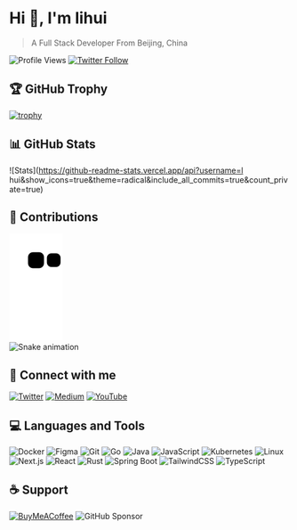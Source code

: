 # Hi 👋, I'm lihui

> A Full Stack Developer From Beijing, China

![Profile Views](https://komarev.com/ghpvc/?username=lhui&label=Profile%20views&color=0e75b6&style=flat)
[![Twitter Follow](https://img.shields.io/twitter/follow/tcpgnl?logo=twitter&style=for-the-badge)](https://twitter.com/tcpgnl)

## 🏆 GitHub Trophy
[![trophy](https://github-profile-trophy.vercel.app/?username=lhui&theme=radical&row=1)](https://github.com/ryo-ma/github-profile-trophy)

## 📊 GitHub Stats
![Stats](https://github-readme-stats.vercel.app/api?username=l
hui&show_icons=true&theme=radical&include_all_commits=true&count_private=true)


## 🐍 Contributions
![Snake animation](https://raw.githubusercontent.com/lhui/lhui/main/dist/github-contribution-grid-snake.svg)  
![Snake animation](https://raw.githubusercontent.com/lhui/lhui/main/dist/github-contribution-grid-snake-dark.svg#gh-dark-mode-only)


## 🔗 Connect with me
[![Twitter](https://img.shields.io/badge/Twitter-%231DA1F2.svg?logo=Twitter&logoColor=white)](https://twitter.com/tcpgnl)
[![Medium](https://img.shields.io/badge/Medium-12100E?logo=medium&logoColor=white)](https://medium.com/@real_lihui)
[![YouTube](https://img.shields.io/badge/YouTube-%23FF0000.svg?logo=YouTube&logoColor=white)](https://www.youtube.com/c/leanlearnlab)

## 💻 Languages and Tools
![Docker](https://img.shields.io/badge/docker-%230db7ed.svg?style=for-the-badge&logo=docker&logoColor=white)
![Figma](https://img.shields.io/badge/figma-%23F24E1E.svg?style=for-the-badge&logo=figma&logoColor=white)
![Git](https://img.shields.io/badge/git-%23F05033.svg?style=for-the-badge&logo=git&logoColor=white)
![Go](https://img.shields.io/badge/go-%2300ADD8.svg?style=for-the-badge&logo=go&logoColor=white)
![Java](https://img.shields.io/badge/java-%23ED8B00.svg?style=for-the-badge&logo=java&logoColor=white)
![JavaScript](https://img.shields.io/badge/javascript-%23323330.svg?style=for-the-badge&logo=javascript&logoColor=%23F7DF1E)
![Kubernetes](https://img.shields.io/badge/kubernetes-%23326ce5.svg?style=for-the-badge&logo=kubernetes&logoColor=white)
![Linux](https://img.shields.io/badge/Linux-FCC624?style=for-the-badge&logo=linux&logoColor=black)
![Next.js](https://img.shields.io/badge/Next-black?style=for-the-badge&logo=next.js&logoColor=white)
![React](https://img.shields.io/badge/react-%2320232a.svg?style=for-the-badge&logo=react&logoColor=%2361DAFB)
![Rust](https://img.shields.io/badge/rust-%23000000.svg?style=for-the-badge&logo=rust&logoColor=white)
![Spring Boot](https://img.shields.io/badge/Spring%20Boot-6DB33F?style=for-the-badge&logo=spring-boot&logoColor=white)
![TailwindCSS](https://img.shields.io/badge/tailwindcss-%2338B2AC.svg?style=for-the-badge&logo=tailwind-css&logoColor=white)
![TypeScript](https://img.shields.io/badge/typescript-%23007ACC.svg?style=for-the-badge&logo=typescript&logoColor=white)

## ☕ Support
[![BuyMeACoffee](https://img.shields.io/badge/Buy%20Me%20a%20Coffee-ffdd00?style=for-the-badge&logo=buy-me-a-coffee&logoColor=black)](https://www.buymeacoffee.com/lihui)
![GitHub Sponsor](https://img.shields.io/github/sponsors/lhui?label=Sponsor&logo=GitHub&style=for-the-badge)